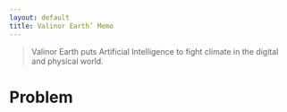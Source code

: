 ```yaml
---
layout: default
title: Valinor Earth’ Memo
---
```


> Valinor Earth puts Artificial Intelligence to fight climate in the digital and physical world.

# Problem